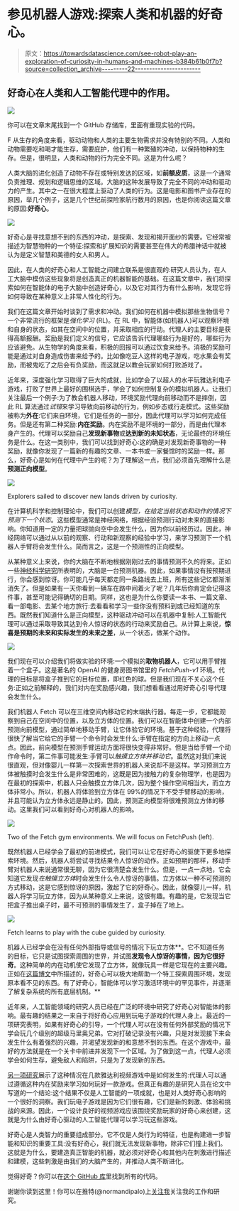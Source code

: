 # 参见机器人游戏:探索人类和机器的好奇心。

> 原文：<https://towardsdatascience.com/see-robot-play-an-exploration-of-curiosity-in-humans-and-machines-b384b61b0f7b?source=collection_archive---------22----------------------->

## 好奇心在人类和人工智能代理中的作用。

![](img/7ac3cbc631926fef84ad355408bd8463.png)

你可以在文章末尾找到一个 GitHub 存储库，里面有重现实验的代码。

F 从生存的角度来看，驱动动物和人类的主要生物需求并没有特别的不同。人类和动物需要吃和喝才能生存，需要庇护，他们有一种繁殖的冲动，以保持物种的生存。但是，很明显，人类和动物的行为完全不同。这是为什么呢？

人类大脑的进化创造了动物不存在或特别发达的区域，如**前额皮质**，这是一个通常负责推理、规划和逻辑思维的区域。大脑的这种发展导致了完全不同的冲动和驱动力的产生。其中之一在很大程度上驱动了人类的行为。这是电影和图书产业存在的原因，举几个例子，这是几个世纪前探险家航行数月的原因，也是你阅读这篇文章的原因:**好奇心**。

![](img/092b002085437c2be4f0607729fd9052.png)

好奇心是寻找意想不到的东西的冲动，是探索、发现和揭开面纱的需要。它经常被描述为智慧物种的一个特征:探索和扩展知识的需要甚至在伟大的希腊神话中就被认为是定义智慧和美德的女人和男人。

因此，在人类的好奇心和人工智能之间建立联系是很直观的:研究人员认为，在人工大脑中模仿这些现象将是创造真正的机器智能的基础。在这篇文章中，我们将探索如何在智能体的电子大脑中创造好奇心，以及它对其行为有什么影响，发现它将如何导致在某种意义上非常人性化的行为。

我们在这篇文章开始时谈到了需求和冲动。我们如何在机器中模拟那些生物信号？一个非常流行的框架是*强化学习* (RL)。在 RL 中，智能体(如机器人)可以观察环境和自身的状态，如其在空间中的位置，并采取相应的行动。代理人的主要目标是获得高额报酬。奖励是我们定义的信号，它应该告诉代理哪些行为是好的，哪些行为应该避免。从生物学的角度来看，积极的回报可以通过饮食来给予。消极的奖励可能是通过对自身造成伤害来给予的。比如像吃豆人这样的电子游戏，吃水果会有奖励，而被鬼吃了之后会有负奖励，而这就足以教会玩家如何打败游戏了。

近年来，深度强化学习取得了巨大的成就，比如学会了以超人的水平玩雅达利电子游戏，打败了世界上最好的围棋选手，学会了如何控制复杂的模拟机器人。让我们关注最后一个例子:为了教会机器人移动，环境奖励代理向前移动而不是摔倒，因此 RL 算法通过*试错*来学习导致向前移动的行为，例如步态或行走模式。这些奖励被称为**外在**:它们来自环境，它们是任务的一部分，因此代理可以学习如何完成任务。但是还有第二种奖励:**内在奖励**。内在奖励不是环境的一部分，而是由代理本身产生的。代理可以奖励自己**发现新事物**或**达到新的未知状态**，无论最终的环境任务是什么。在这一类别中，我们可以找到好奇心:这的确是对发现新奇事物的一种奖励，就像你发现了一篇新的有趣的文章、一本书或一家餐馆时的奖励一样。那么，好奇心是如何在代理中产生的呢？为了理解这一点，我们必须首先理解什么是**预测正向模型**。

![](img/c52174866f449dd91673e68c9b86dbc7.png)

Explorers sailed to discover new lands driven by curiosity.

在计算机科学和控制理论中，我们可以创建*模型，在给定当前状态和动作的情况下预测下一个状态*。这些模型通常是神经网络，根据经验预测行动对未来的直接影响。你知道用一定的力量把球抛向空中会发生什么，因为你以前经历过。因此，神经网络可以通过从以前的观察、行动和新观察的经验中学习，来学习预测下一个机器人手臂将会发生什么。简而言之，这是一个预测性的正向模型。

从某种意义上来说，你的大脑在不断地根据刚刚过去的事情预测不久的将来。正如一些[神经科学研究](https://medium.com/the-spike/generative-predictive-models-f39eb8f10584)所表明的，大脑是一台预测机器。因此，如果事情没有按预期进行，你会感到惊讶。你可能几乎每天都走同一条路线去上班，所有这些记忆都渐渐消失了。但是如果有一天你看到一辆车在路中间着火了呢？几年后你肯定会记得这件事，甚至可能记得确切的日期。同样，这也是为什么你要读一本书、一篇文章、看一部电影、去某个地方旅行:去看看和学习一些你没有预料到或已经知道的东西。既然我们知道什么是正向模型，这种驱动冲动可以在机器中复制:人工智能代理可以通过采取导致其达到令人惊讶的状态的行动来奖励自己。从计算上来说，**惊喜是预期的未来和实际发生的未来之差**，从一个状态，做某个动作。

![](img/b2ca935afea2cc1309d453c2cde4fd53.png)

我们现在可以介绍我们将做实验的环境:一个模拟的**取物机器人**，它可以用手臂推着一个盒子。这是著名的 OpenAI 的健身房图书馆里的 *FetchPush-v1* 环境。代理的目标是将盒子推到它的目标位置，即红色的球。但是我们现在不关心这个任务:正如之前解释的，我们对内在奖励感兴趣，我们想看看通过用好奇心引导代理会发生什么。

我们机器人 Fetch 可以在三维空间内移动它的末端执行器。每走一步，它都能观察到自己在空间中的位置，以及立方体的位置。我们可以在智能体中创建一个内部预测向前模型，通过简单地移动手臂，让它体验它的环境。基于这种经验，代理将很快了解当它给它的手臂一个命令时会发生什么:手臂在指定的方向上移动一点点。因此，前向模型在预测手臂运动方面将很快变得非常好。但是当给手臂一个动作命令时，第二件事可能发生:手臂可以*触摸立方体并移动它*。虽然这对我们来说很直观，但对像婴儿一样第一次探索世界的机器人来说却不是这样。学习预测立方体被触摸时会发生什么是非常困难的，这既是因为接触力的复杂物理学，也是因为在最初的探索中，机器人只会触摸立方体几次，因为整个操作空间相当大，而立方体非常小。所以，机器人将体验到立方体在 99%的情况下不受手臂移动的影响，并且可能认为立方体永远是静止的。因此，预测正向模型将很难预测立方体的移动。这里我们可以看到好奇心对机器人的影响。

![](img/58e24e4e3d6d25321fdd4c11e1216469.png)

Two of the Fetch gym environments. We will focus on FetchPush (left).

既然机器人已经学会了最初的前进模式，我们可以让它在好奇心的驱使下更多地探索环境。然后，机器人将尝试寻找结果令人惊讶的动作。正如预期的那样，移动手臂对机器人来说通常很无聊，因为它很清楚会发生什么。但是，一点一点地，它会知道它发现*在触摸立方体*时会发生什么令人惊讶的事情。立方体以一种不可预测的方式移动，这是它感到惊讶的原因，激起了它的好奇心。因此，就像婴儿一样，机器人将学习玩立方体，因为从某种意义上来说，这很有趣。有趣的是，它发现当它把盒子推出桌子时，最不可预测的事情发生了，盒子掉在了地上。

![](img/d9a873fc647fa3ec0ec65282f1ddf3fe.png)

Fetch learns to play with the cube guided by curiosity.

机器人已经学会在没有任何外部指导或信号的情况下玩立方体**。它不知道任务的目标，它只是试图探索周围的世界，并试图**发现令人惊讶的事情，因为它很好奇**。这种简单的内在动机使它发现了立方体，就像玩具一样是它现在的主要兴趣。正如在[这篇博文](https://blogs.unity3d.com/2018/06/26/solving-sparse-reward-tasks-with-curiosity/)中所描述的，好奇心可以极大地帮助一个特工探索周围环境，发现原本看不见的东西。有了好奇心，智能体可以学习激活环境中的罕见事件，并逐渐了解复杂系统的所有底层机制。**

近年来，人工智能领域的研究人员已经在广泛的环境中研究了好奇心对智能体的影响。最有趣的结果之一来自于将好奇心应用到玩电子游戏的代理人身上。最近的一项研究表明，如果有好奇心的引导，一个代理人可以在没有任何外部奖励的情况下学会玩几个级别的超级马里奥兄弟。它对打破记录没有兴趣，只是对发现接下来会发生什么有着强烈的兴趣，并渴望发现新的和意想不到的东西。在这个游戏中，最好的方法就是在一个关卡中前进并发现下一个区域。为了做到这一点，代理人必须学会如何生存，避免敌人和陷阱，只是为了发现新的东西。

[另一项研究](https://arxiv.org/abs/1808.04355)展示了这种情况在几款雅达利视频游戏中是如何发生的:代理人可以通过遵循这种内在奖励来学习如何玩好一款游戏。但真正有趣的是研究人员在论文中写道的一个结论:这个结果不仅是人工智能的一项成就，也是对人类好奇心影响的一个很好的洞察。我们玩电子游戏是因为它们很有趣，它们是新的刺激、体验和挑战的来源。因此，一个设计良好的视频游戏应该围绕奖励玩家的好奇心来创建，这就是为什么由好奇心驱动的人工智能代理可以学习玩这些游戏。

好奇心是人类智力的重要组成部分。它不仅是人类行为的特征，也是构建进一步智能和知识的重要工具:没有好奇心，我们就无法发现新事物，除非它们撞上我们。这就是为什么，要建造真正智能的机器，就必须对好奇心和其他内在刺激进行描述和建模，这些刺激是由我们的大脑产生的，并推动人类不断进化。

觉得好奇？你可以在[这个 GitHub 库](https://github.com/normandipalo/curiosity-robot)里找到所有的代码。

谢谢你读到这里！你可以在推特(@normandipalo)上[关注我](https://twitter.com/normandipalo)关注我的工作和研究。